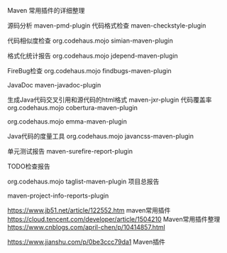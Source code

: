 Maven 常用插件的详细整理

源码分析
<artifactId>maven-pmd-plugin</artifactId>
代码格式检查
<artifactId>maven-checkstyle-plugin</artifactId>

代码相似度检查
<groupId>org.codehaus.mojo</groupId> 
<artifactId>simian-maven-plugin</artifactId>


格式化统计报告
<groupId>org.codehaus.mojo</groupId> 
<artifactId>jdepend-maven-plugin</artifactId>


FireBug检查
<groupId>org.codehaus.mojo</groupId> 
<artifactId>findbugs-maven-plugin</artifactId>

JavaDoc
<artifactId>maven-javadoc-plugin</artifactId>

生成Java代码交叉引用和源代码的html格式
<artifactId>maven-jxr-plugin</artifactId>
代码覆盖率
<groupId>org.codehaus.mojo</groupId> 
<artifactId>cobertura-maven-plugin</artifactId> 

<groupId>org.codehaus.mojo</groupId> 
<artifactId>emma-maven-plugin</artifactId> 


Java代码的度量工具
<groupId>org.codehaus.mojo</groupId> 
<artifactId>javancss-maven-plugin</artifactId>


单元测试报告
<artifactId>maven-surefire-report-plugin</artifactId>

TODO检查报告


<groupId>org.codehaus.mojo</groupId> 
<artifactId>taglist-maven-plugin</artifactId>
项目总报告

<artifactId>maven-project-info-reports-plugin</artifactId>

https://www.jb51.net/article/122552.htm
maven常用插件
https://cloud.tencent.com/developer/article/1504210
Maven常用插件整理
https://www.cnblogs.com/april-chen/p/10414857.html

https://www.jianshu.com/p/0be3ccc79da1
Maven插件